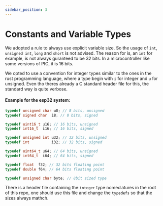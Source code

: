 ```yaml
---
sidebar_position: 3
---
```


# Constants and Variable Types

We adopted a rule to always use explicit variable size. So the usage of `int`, `unsigned int`, `long` and `short` is not advised.
The reason for is, an `int` for example, is not always guranteed to be 32 bits. In a microcontroller like some versions of PIC, it is 16 bits.

We opted to use a convention for integer types similar to the ones in the rust programming language, where a type begin with `i` for integer and `u` for unsigned.
Even tho theres already a C standard header file for this, the standard way is quite verbose.

#### Example for the esp32 system:

```cpp
typedef unsigned char u8; // 8 bits, unsigned
typedef signed char  i8; // 8 bits, signed

typedef uint16_t u16; // 16 bits, unsigned
typedef int16_t  i16; // 16 bits, signed

typedef unsigned int u32; // 32 bits, unsigned
typedef int          i32; // 32 bits, signed

typedef uint64_t u64; // 64 bits, unsigned
typedef int64_t  i64; // 64 bits, signed

typedef float  f32; // 32 bits floating point
typedef double f64; // 64 bits floating point

typedef unsigned char byte; // 8bit sized type
```

There is a header file containing the `integer` type nomeclatures in the root of this repo, one should use this file and change the `typedefs` so that the sizes always mathch.
